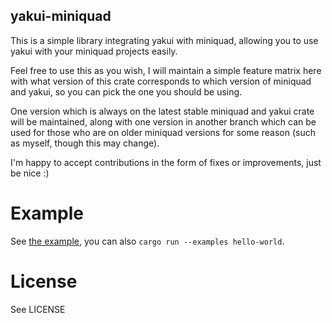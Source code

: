 yakui-miniquad
-----------------------
This is a simple library integrating yakui with miniquad, allowing you to use yakui with your miniquad projects easily.

Feel free to use this as you wish, I will maintain a simple feature matrix here with what version of this crate corresponds to which version of miniquad and yakui, so you can pick the one you should be using.

One version which is always on the latest stable miniquad and yakui crate will be maintained, along with one version in another branch which can be used for those who are on older miniquad versions for some reason (such as myself, though this may change).

I'm happy to accept contributions in the form of fixes or improvements, just be nice :)

# Example
See [the example](example/main.rs), you can also `cargo run --examples hello-world`.

# License
See LICENSE
